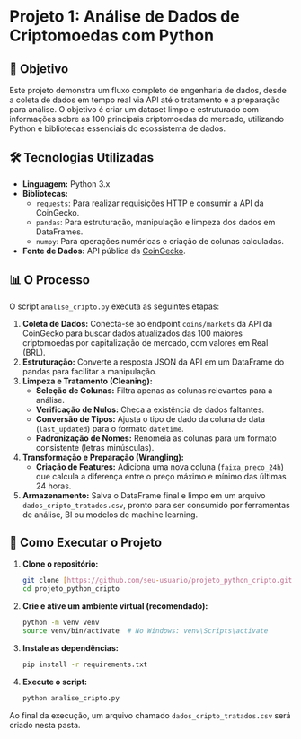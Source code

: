 # Projeto 1: Análise de Dados de Criptomoedas com Python

## 🎯 Objetivo

Este projeto demonstra um fluxo completo de engenharia de dados, desde a coleta de dados em tempo real via API até o tratamento e a preparação para análise. O objetivo é criar um dataset limpo e estruturado com informações sobre as 100 principais criptomoedas do mercado, utilizando Python e bibliotecas essenciais do ecossistema de dados.

## 🛠️ Tecnologias Utilizadas

* **Linguagem:** Python 3.x
* **Bibliotecas:**
    * `requests`: Para realizar requisições HTTP e consumir a API da CoinGecko.
    * `pandas`: Para estruturação, manipulação e limpeza dos dados em DataFrames.
    * `numpy`: Para operações numéricas e criação de colunas calculadas.
* **Fonte de Dados:** API pública da [CoinGecko](https://www.coingecko.com/pt/api).

## 📊 O Processo

O script `analise_cripto.py` executa as seguintes etapas:

1.  **Coleta de Dados:** Conecta-se ao endpoint `coins/markets` da API da CoinGecko para buscar dados atualizados das 100 maiores criptomoedas por capitalização de mercado, com valores em Real (BRL).
2.  **Estruturação:** Converte a resposta JSON da API em um DataFrame do pandas para facilitar a manipulação.
3.  **Limpeza e Tratamento (Cleaning):**
    * **Seleção de Colunas:** Filtra apenas as colunas relevantes para a análise.
    * **Verificação de Nulos:** Checa a existência de dados faltantes.
    * **Conversão de Tipos:** Ajusta o tipo de dado da coluna de data (`last_updated`) para o formato `datetime`.
    * **Padronização de Nomes:** Renomeia as colunas para um formato consistente (letras minúsculas).
4.  **Transformação e Preparação (Wrangling):**
    * **Criação de Features:** Adiciona uma nova coluna (`faixa_preco_24h`) que calcula a diferença entre o preço máximo e mínimo das últimas 24 horas.
5.  **Armazenamento:** Salva o DataFrame final e limpo em um arquivo `dados_cripto_tratados.csv`, pronto para ser consumido por ferramentas de análise, BI ou modelos de machine learning.

## 🚀 Como Executar o Projeto

1.  **Clone o repositório:**
    ```bash
    git clone [https://github.com/seu-usuario/projeto_python_cripto.git](https://github.com/seu-usuario/projeto_python_cripto.git)
    cd projeto_python_cripto
    ```

2.  **Crie e ative um ambiente virtual (recomendado):**
    ```bash
    python -m venv venv
    source venv/bin/activate  # No Windows: venv\Scripts\activate
    ```

3.  **Instale as dependências:**
    ```bash
    pip install -r requirements.txt
    ```

4.  **Execute o script:**
    ```bash
    python analise_cripto.py
    ```

Ao final da execução, um arquivo chamado `dados_cripto_tratados.csv` será criado nesta pasta.